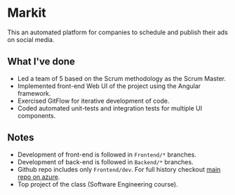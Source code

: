 # Markit

This an automated platform for companies to schedule and publish their ads on social media.

## What I've done

- Led a team of 5 based on the Scrum methodology as the Scrum Master.
- Implemented front-end Web UI of the project using the Angular framework.
- Exercised GitFlow for iterative development of code.
- Coded automated unit-tests and integration tests for multiple UI components.

## Notes

- Development of front-end is followed in `Frontend/*` branches.
- Development of back-end is followed in `Backend/*` branches.
- Github repo includes only `Frontend/dev`. For full history checkout [main repo on azure](https://dev.azure.com/iust-se-project/SE-Proj).
- Top project of the class (Software Engineering course).
